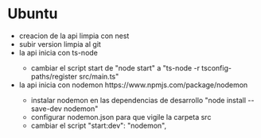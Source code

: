 <h1>Ubuntu</h1>
<ul>
	<li>creacion de la api limpia con nest</li>
	<li>subir version limpia al git</li>
	<li>la api inicia con ts-node</li>
		<ul>
			<li>cambiar el script start de "node start" a "ts-node -r tsconfig-paths/register src/main.ts"</li>
		</ul>
	<li>la api inicia con nodemon https://www.npmjs.com/package/nodemon</li>
		<ul>
			<li>instalar nodemon en las dependencias de desarrollo "node install --save-dev nodemon"</li>
			<li>configurar nodemon.json para que vigile la carpeta src</li>
			<li>cambiar el script "start:dev": "nodemon",</li>
		</ul>
</ul>

